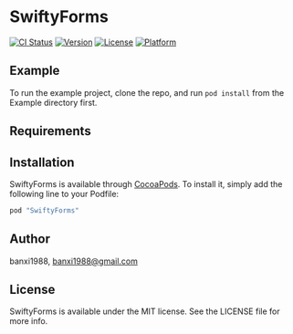 # SwiftyForms

[![CI Status](http://img.shields.io/travis/banxi1988/SwiftyForms.svg?style=flat)](https://travis-ci.org/banxi1988/SwiftyForms)
[![Version](https://img.shields.io/cocoapods/v/SwiftyForms.svg?style=flat)](http://cocoapods.org/pods/SwiftyForms)
[![License](https://img.shields.io/cocoapods/l/SwiftyForms.svg?style=flat)](http://cocoapods.org/pods/SwiftyForms)
[![Platform](https://img.shields.io/cocoapods/p/SwiftyForms.svg?style=flat)](http://cocoapods.org/pods/SwiftyForms)

## Example

To run the example project, clone the repo, and run `pod install` from the Example directory first.

## Requirements

## Installation

SwiftyForms is available through [CocoaPods](http://cocoapods.org). To install
it, simply add the following line to your Podfile:

```ruby
pod "SwiftyForms"
```

## Author

banxi1988, banxi1988@gmail.com

## License

SwiftyForms is available under the MIT license. See the LICENSE file for more info.

